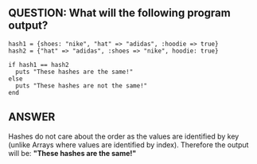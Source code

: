 ## QUESTION:  What will the following program output?

```
hash1 = {shoes: "nike", "hat" => "adidas", :hoodie => true}
hash2 = {"hat" => "adidas", :shoes => "nike", hoodie: true}

if hash1 == hash2
  puts "These hashes are the same!"
else
  puts "These hashes are not the same!"
end
```
## ANSWER
Hashes do not care about the order as the values are identified by key (unlike Arrays where values are identified by index).  Therefore the output will be: **"These hashes are the same!"**